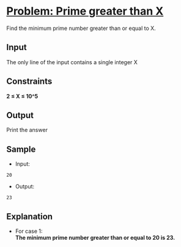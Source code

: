 # [Problem: Prime greater than X](https://my.newtonschool.co/playground/code/pltcqtimevld)

Find the minimum prime number greater than or equal to X.

## Input

The only line of the input contains a single integer X

## Constraints

**2 ≤ X ≤ 10^5**

## Output

Print the answer

## Sample

- Input:
```
20
```

- Output:
```
23
```

## Explanation

- For case 1: <br> **The minimum prime number greater than or equal to 20 is 23.**
